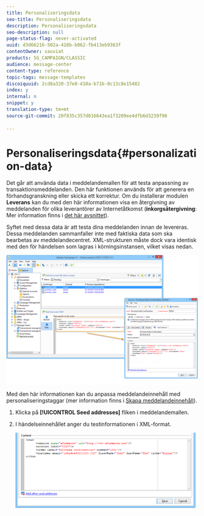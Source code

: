 ```yaml
---
title: Personaliseringsdata
seo-title: Personaliseringsdata
description: Personaliseringsdata
seo-description: null
page-status-flag: never-activated
uuid: d3d66216-502a-410b-b062-fb413eb9363f
contentOwner: sauviat
products: SG_CAMPAIGN/CLASSIC
audience: message-center
content-type: reference
topic-tags: message-templates
discoiquuid: 2cd8a320-37e8-410a-b71b-0c13c8e15482
index: y
internal: n
snippet: y
translation-type: tm+mt
source-git-commit: 20f835c357d016643ea1f3209ee4dfb6d3239f90

---
```



# Personaliseringsdata{#personalization-data}

Det går att använda data i meddelandemallen för att testa anpassning av transaktionsmeddelanden. Den här funktionen används för att generera en förhandsgranskning eller skicka ett korrektur. Om du installerar modulen **Leverans** kan du med den här informationen visa en återgivning av meddelanden för olika leverantörer av Internetåtkomst (**inkorgsåtergivning**: Mer information finns i [det här avsnittet](../../delivery/using/about-deliverability.md)).

Syftet med dessa data är att testa dina meddelanden innan de levereras. Dessa meddelanden sammanfaller inte med faktiska data som ska bearbetas av meddelandecentret. XML-strukturen måste dock vara identisk med den för händelsen som lagras i körningsinstansen, vilket visas nedan.

![](assets/messagecenter_create_custo_006.png)

Med den här informationen kan du anpassa meddelandeinnehåll med personaliseringstaggar (mer information finns i [Skapa meddelandeinnehåll](../../message-center/using/creating-message-content.md)).

1. Klicka på **[!UICONTROL Seed addresses]** fliken i meddelandemallen.
1. I händelseinnehållet anger du testinformationen i XML-format.

   ![](assets/messagecenter_create_custo_001.png)

